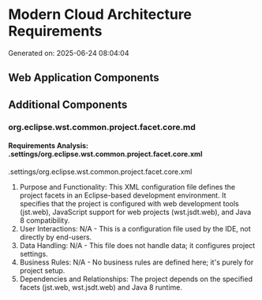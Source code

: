 # Modern Cloud Architecture Requirements

Generated on: 2025-06-24 08:04:04

## Web Application Components

## Additional Components

### org.eclipse.wst.common.project.facet.core.md

#### Requirements Analysis: .settings/org.eclipse.wst.common.project.facet.core.xml

.settings/org.eclipse.wst.common.project.facet.core.xml
1. Purpose and Functionality: This XML configuration file defines the project facets in an Eclipse-based development environment. It specifies that the project is configured with web development tools (jst.web), JavaScript support for web projects (wst.jsdt.web), and Java 8 compatibility.
2. User Interactions: N/A - This is a configuration file used by the IDE, not directly by end-users.
3. Data Handling: N/A - This file does not handle data; it configures project settings.
4. Business Rules: N/A - No business rules are defined here; it's purely for project setup.
5. Dependencies and Relationships: The project depends on the specified facets (jst.web, wst.jsdt.web) and Java 8 runtime.

